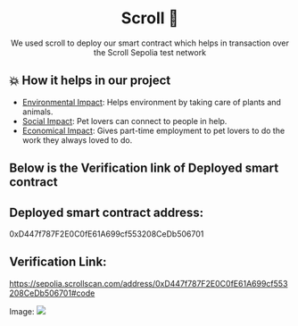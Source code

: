 <h1 align="center">Scroll 📜</h1>

<p align="center">We used scroll to deploy our smart contract which helps in transaction over the Scroll Sepolia test network</p>

## 💥 How it helps in our project

- <ins>Environmental Impact</ins>:  Helps environment by taking care of plants and animals.
- <ins>Social Impact</ins>: Pet lovers can connect to people in help.
- <ins>Economical Impact</ins>: Gives part-time employment to pet lovers to do the work they always loved to do.
<h2>Below is the Verification link of Deployed smart contract</h2>


## Deployed smart contract address:
0xD447f787F2E0C0fE61A699cf553208CeDb506701

## Verification Link:
https://sepolia.scrollscan.com/address/0xD447f787F2E0C0fE61A699cf553208CeDb506701#code

Image:
<img src="https://github.com/AryanShinde/Mimic-React-framework/assets/73652194/e4075a2d-fb9e-4e79-9774-f9f6c95ab511"/>
</br>
